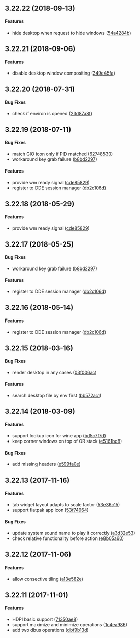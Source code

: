 <a name=""></a>
##  3.22.22 (2018-09-13)


#### Features

*   hide desktop when request to hide windows ([54a4284b](54a4284b))



<a name=""></a>
##  3.22.21 (2018-09-06)


#### Features

*   disable desktop window compositing ([349e45fa](349e45fa))



<a name=""></a>
##  3.22.20 (2018-07-31)


#### Bug Fixes

*   check if environ is opened ([23d87a8f](23d87a8f))



<a name=""></a>
##  3.22.19 (2018-07-11)


#### Bug Fixes

*   match GIO icon only if PID matched ([62748530](62748530))
*   workaround key grab failure ([b8bd2297](b8bd2297))

#### Features

*   provide wm ready signal ([cde85829](cde85829))
*   register to DDE session manager ([db2c106d](db2c106d))



<a name=""></a>
##  3.22.18 (2018-05-29)


#### Features

*   provide wm ready signal ([cde85829](cde85829))



<a name=""></a>
##  3.22.17 (2018-05-25)


#### Bug Fixes

*   workaround key grab failure ([b8bd2297](b8bd2297))

#### Features

*   register to DDE session manager ([db2c106d](db2c106d))



##  3.22.16 (2018-05-14)


#### Features

*   register to DDE session manager ([db2c106d](db2c106d))



##  3.22.15 (2018-03-16)


#### Bug Fixes

*   render desktop in any cases ([03f006ac](03f006ac))

#### Features

*   search desktop file by env first ([bb572ac1](bb572ac1))



##  3.22.14 (2018-03-09)


#### Features

*   support lookup icon for wine app ([bd5c7f7d](bd5c7f7d))
*   keep corner windows on top of OR stack ([e5161bd8](e5161bd8))

#### Bug Fixes

*   add missing headers ([e599fa0e](e599fa0e))



##  3.22.13 (2017-11-16)


#### Features

*   tab widget layout adapts to scale factor ([53e36c15](53e36c15))
*   support flatpak app icon ([53f74964](53f74964))

#### Bug Fixes

*   update system sound name to play it correctly ([a3d32e53](a3d32e53))
*   check relative functionality before action ([e8b05a60](e8b05a60))



##  3.22.12 (2017-11-06)


#### Features

*   allow consective tiling ([a13e582e](a13e582e))



## 3.22.11 (2017-11-01)

#### Features

*   HDPI basic support ([71350ae8](71350ae8))
*   support maximize and minimize operations ([1c4ea986](1c4ea986))
*   add two dbus operations ([dbf9b13d](dbf9b13d))




